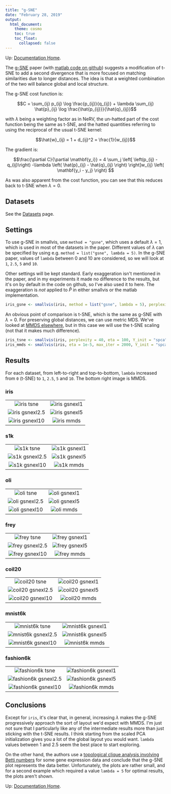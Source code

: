 ```yaml
---
title: "g-SNE"
date: "February 28, 2019"
output:
  html_document:
    theme: cosmo
    toc: true
    toc_float:
      collapsed: false
---
```


Up: [Documentation Home](https://jlmelville.github.io/smallvis/).

The [g-SNE](https://doi.org/10.1101/331611) paper (with 
[matlab code on github](https://github.com/gyrheart/gsne)) suggests a
modification of t-SNE to add a second divergence that is more focused on
matching similarities due to longer distances. The idea is that a weighted
combination of the two will balance global and local structure.

The g-SNE cost function is:

$$C = \sum_{ij} p_{ij} \log \frac{p_{ij}}{q_{ij}} + \lambda \sum_{ij} \hat{p}_{ij} \log \frac{\hat{p_{ij}}}{\hat{q}_{ij}}$$

with $\lambda$ being a weighting factor as in NeRV, the un-hatted part of the
cost function being the same as t-SNE, and the hatted quantities referring to
using the reciprocal of the usual t-SNE kernel:

$$\hat{w}_{ij} = 1 + d_{ij}^2 = \frac{1}{w_{ij}}$$

The gradient is:

$$\frac{\partial C}{\partial \mathbf{y_i}} = 
  4
  \sum_j
  \left[
    \left(p_{ij} - q_{ij}\right) -\lambda \left( \hat{p}_{ij} - \hat{q}_{ij} \right)
  \right]w_{ij}
  \left(
   \mathbf{y_i - y_j}
  \right)
$$

As was also apparent from the cost function, you can see that this reduces back 
to t-SNE when $\lambda = 0$.

## Datasets

See the [Datasets](https://jlmelville.github.io/smallvis/datasets.html) page.

## Settings

To use g-SNE in smallvis, use `method = "gsne"`, which uses a default 
$\lambda = 1$, which is used in most of the datasets in the paper. Different
values of $\lambda$ can be specified by using e.g. 
`method = list("gsne", lambda = 5)`. In the g-SNE paper, values of `lambda` 
between 0 and 10 are considered, so we will look at `1`, `2.5`, `5` and `10`.

Other settings will be kept standard. Early exaggeration isn't mentioned in 
the paper, and in my experiments it made no difference to the results, but
it's on by default in the code on github, so I've also used it to here. The
exaggeration is *not* applied to $\hat{P}$ in either smallvis or the matlab
implementation.

```R
iris_gsne <- smallvis(iris, method = list("gsne", lambda = 5), perplexity = 40, eta = 100, Y_init = "spca", exaggeration_factor = 4)
```

An obvious point of comparison is t-SNE, which is the same as g-SNE with 
$\lambda = 0$. For preserving global distances, we can use metric MDS. We've
looked at [MMDS elsewhere](https://jlmelville.github.io/smallvis/mmds.html), 
but in this case we will use the t-SNE scaling (not that it makes much 
difference).

```R
iris_tsne <- smallvis(iris, perplexity = 40, eta = 100, Y_init = "spca", exaggeration_factor = 4)
iris_mmds <- smallvis(iris, eta = 1e-5, max_iter = 2000, Y_init = "spca", method = "mmds")

```

## Results

For each dataset, from left-to-right and top-to-bottom, `lambda` increased from
`0` (t-SNE) to `1`, `2.5`, `5` and `10`. The bottom right image is MMDS.

### iris

|                             |                           |
:----------------------------:|:--------------------------:
![iris tsne](../img/gsne/iris_tsne.png)|![iris gsnexl1](../img/gsne/iris_gsnexl1.png)
![iris gsnexl2.5](../img/gsne/iris_gsnexl2.5.png)|![iris gsnexl5](../img/gsne/iris_gsnexl5.png)
![iris gsnexl10](../img/gsne/iris_gsnexl10.png)|![iris mmds](../img/gsne/iris_mmds.png)

### s1k

|                             |                           |
:----------------------------:|:--------------------------:
![s1k tsne](../img/gsne/s1k_tsne.png)|![s1k gsnexl1](../img/gsne/s1k_gsnexl1.png)
![s1k gsnexl2.5](../img/gsne/s1k_gsnexl2.5.png)|![s1k gsnexl5](../img/gsne/s1k_gsnexl5.png)
![s1k gsnexl10](../img/gsne/s1k_gsnexl10.png)|![s1k mmds](../img/gsne/s1k_mmds.png)

### oli

|                             |                           |
:----------------------------:|:--------------------------:
![oli tsne](../img/gsne/oli_tsne.png)|![oli gsnexl1](../img/gsne/oli_gsnexl1.png)
![oli gsnexl2.5](../img/gsne/oli_gsnexl2.5.png)|![oli gsnexl5](../img/gsne/oli_gsnexl5.png)
![oli gsnexl10](../img/gsne/oli_gsnexl10.png)|![oli mmds](../img/gsne/oli_mmds.png)

### frey

|                             |                           |
:----------------------------:|:--------------------------:
![frey tsne](../img/gsne/frey_tsne.png)|![frey gsnexl1](../img/gsne/frey_gsnexl1.png)
![frey gsnexl2.5](../img/gsne/frey_gsnexl2.5.png)|![frey gsnexl5](../img/gsne/frey_gsnexl5.png)
![frey gsnexl10](../img/gsne/frey_gsnexl10.png)|![frey mmds](../img/gsne/frey_mmds.png)

### coil20

|                             |                           |
:----------------------------:|:--------------------------:
![coil20 tsne](../img/gsne/coil20_tsne.png)|![coil20 gsnexl1](../img/gsne/coil20_gsnexl1.png)
![coil20 gsnexl2.5](../img/gsne/coil20_gsnexl2.5.png)|![coil20 gsnexl5](../img/gsne/coil20_gsnexl5.png)
![coil20 gsnexl10](../img/gsne/coil20_gsnexl10.png)|![coil20 mmds](../img/gsne/coil20_mmds.png)

### mnist6k

|                             |                           |
:----------------------------:|:--------------------------:
![mnist6k tsne](../img/gsne/mnist6k_tsne.png)|![mnist6k gsnexl1](../img/gsne/mnist6k_gsnexl1.png)
![mnist6k gsnexl2.5](../img/gsne/mnist6k_gsnexl2.5.png)|![mnist6k gsnexl5](../img/gsne/mnist6k_gsnexl5.png)
![mnist6k gsnexl10](../img/gsne/mnist6k_gsnexl10.png)|![mnist6k mmds](../img/gsne/mnist6k_mmds.png)

### fashion6k

|                             |                           |
:----------------------------:|:--------------------------:
![fashion6k tsne](../img/gsne/fashion6k_tsne.png)|![fashion6k gsnexl1](../img/gsne/fashion6k_gsnexl1.png)
![fashion6k gsnexl2.5](../img/gsne/fashion6k_gsnexl2.5.png)|![fashion6k gsnexl5](../img/gsne/fashion6k_gsnexl5.png)
![fashion6k gsnexl10](../img/gsne/fashion6k_gsnexl10.png)|![fashion6k mmds](../img/gsne/fashion6k_mmds.png)

## Conclusions

Except for `iris`, it's clear that, in general, increasing $\lambda$ makes the
g-SNE progressively approach the sort of layout we'd expect with MMDS. I'm 
just not sure that I particularly like any of the intermediate results more
than just sticking with the t-SNE results. I think starting from the scaled PCA
initialization gives you a lot of the global layout you would want. `lambda`
values between 1 and 2.5 seem the best place to start exploring.

On the other hand, the authors use a 
[topological clique analysis involving Betti numbers](https://arxiv.org/abs/1502.06172) 
for some gene expression data and conclude that the g-SNE plot represents the
data better. Unfortunately, the plots are rather small, and for a second example
which required a value `lambda = 5` for optimal results, the plots aren't shown.

Up: [Documentation Home](https://jlmelville.github.io/smallvis/).
